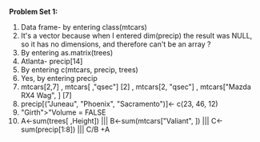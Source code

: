 **Problem Set 1:**

1. Data frame- by entering class(mtcars)
2. It's a vector because when I entered dim(precip) the result was NULL, so it has no dimensions, and therefore can't be an array ?
3. By entering as.matrix(trees)
4. Atlanta- precip[14]
5. By entering c(mtcars, precip, trees)
6. Yes, by entering precip
7. mtcars[2,7] , mtcars[ ,"qsec"] [2] , mtcars[2, "qsec"] , mtcars["Mazda RX4 Wag", ] [7]
8. precip[("Juneau", "Phoenix", "Sacramento")]<- c(23, 46, 12)
9. "Girth">"Volume = FALSE
10. A<-sum(trees[ ,Height])  ||| B<-sum(mtcars["Valiant", ])  ||| C<-sum(precip[1:8]) ||| C/B +A